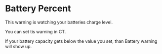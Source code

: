 # Battery Percent #

This warning is watching your batteries charge level.

You can set tis warning in CT.

If your battery capacity gets below the value you set, than Battery warning will show up.

